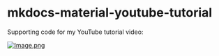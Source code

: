 # mkdocs-material-youtube-tutorial

Supporting code for my YouTube tutorial video:

[![Image.png](https://raw.githubusercontent.com/Hoanggoodjob/bt5/main/anime.jpg)](https://www.youtube.com/watch?v=JBpacYeH0B0)
